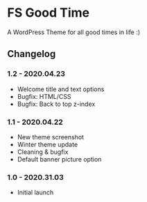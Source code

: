 # FS Good Time

A WordPress Theme for all good times in life :)

## Changelog

### 1.2 - 2020.04.23
* Welcome title and text options
* Bugfix: HTML/CSS
* Bugfix: Back to top z-index

### 1.1 - 2020.04.22
* New theme screenshot
* Winter theme update
* Cleaning & bugfix
* Default banner picture option

### 1.0 - 2020.31.03
* Initial launch